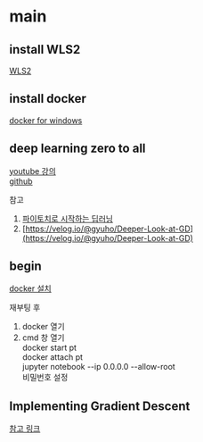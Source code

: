 # main

## install WLS2

[WLS2](https://docs.microsoft.com/ko-kr/windows/wsl/install-win10#step-4---download-the-linux-kernel-update-package)

## install docker

[docker for windows](https://docs.docker.com/docker-for-windows/install/)

## deep learning zero to all
[youtube 강의](https://www.youtube.com/playlist?list=PLQ28Nx3M4JrhkqBVIXg-i5_CVVoS1UzAv) <br>
[github](https://github.com/deeplearningzerotoall/PyTorch)

참고
1. [파이토치로 시작하는 딥러닝](https://wikidocs.net/book/2788)
2. [https://velog.io/@gyuho/Deeper-Look-at-GD](https://velog.io/@gyuho/Deeper-Look-at-GD)

## begin
[docker 설치](https://github.com/deeplearningzerotoall/PyTorch/blob/master/docker_user_guide.md)

재부팅 후 
1. docker 열기 <br>
2. cmd 창 열기 <br>
docker start pt <br>
docker attach pt <br>
jupyter notebook --ip 0.0.0.0 --allow-root <br>
비밀번호 설정


## Implementing Gradient Descent
[참고 링크](https://atmamani.github.io/projects/ml/gradient-descent-in-python/)
